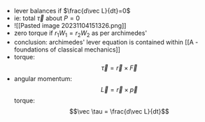 - lever balances if $\frac{d\vec L}{dt}=0$
- ie: total $\vec\tau$ about $P=0$
- ![[Pasted image 20231104151326.png]]
- zero torque if $r_{1}W_{1}=r_{2}W_{2}$ as per archimedes'
- conclusion: archimedes' lever equation is contained within [[A - foundations of classical mechanics]]
- torque: $$\vec \tau = \vec r \times \vec F$$
- angular momentum: $$\vec L = \vec r \times \vec p$$
torque: $$\vec \tau = \frac{d\vec L}{dt}$$